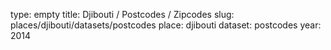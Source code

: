 type: empty
title: Djibouti / Postcodes / Zipcodes
slug: places/djibouti/datasets/postcodes
place: djibouti
dataset: postcodes
year: 2014

